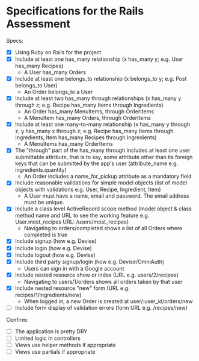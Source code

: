 # Specifications for the Rails Assessment

Specs:
- [x] Using Ruby on Rails for the project
- [x] Include at least one has_many relationship (x has_many y; e.g. User has_many Recipes)
  - A User has_many Orders
- [x] Include at least one belongs_to relationship (x belongs_to y; e.g. Post belongs_to User)
  - An Order belongs_to a User
- [x] Include at least two has_many through relationships (x has_many y through z; e.g. Recipe has_many Items through Ingredients)
  - An Order has_many MenuItems, through OrderItems
  - A MenuItem has_many Orders, through OrderItems
- [x] Include at least one many-to-many relationship (x has_many y through z, y has_many x through z; e.g. Recipe has_many Items through Ingredients, Item has_many Recipes through Ingredients)
  - A MenuItems has_many OrderItems
- [x] The "through" part of the has_many through includes at least one user submittable attribute, that is to say, some attribute other than its foreign keys that can be submitted by the app's user (attribute_name e.g. ingredients.quantity)
  - An Order includes a name_for_pickup attribute as a mandatory field
- [x] Include reasonable validations for simple model objects (list of model objects with validations e.g. User, Recipe, Ingredient, Item)
  - A User must have a name, email and password. The email address must be unique.
- [x] Include a class level ActiveRecord scope method (model object & class method name and URL to see the working feature e.g. User.most_recipes URL: /users/most_recipes)
  - Navigating to orders/completed shows a list of all Orders where completed is true
- [x] Include signup (how e.g. Devise)
- [x] Include login (how e.g. Devise)
- [x] Include logout (how e.g. Devise)
- [x] Include third party signup/login (how e.g. Devise/OmniAuth)
  - Users can sign in with a Google account
- [x] Include nested resource show or index (URL e.g. users/2/recipes)
  - Navigating to users/1/orders shows all orders taken by that user
- [x] Include nested resource "new" form (URL e.g. recipes/1/ingredients/new)
  - When logged in, a new Order is created at user/:user_id/orders/new
- [ ] Include form display of validation errors (form URL e.g. /recipes/new)

Confirm:
- [ ] The application is pretty DRY
- [ ] Limited logic in controllers
- [ ] Views use helper methods if appropriate
- [ ] Views use partials if appropriate
